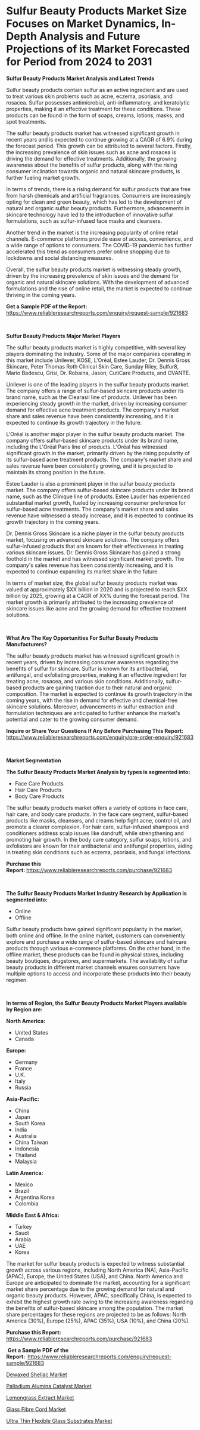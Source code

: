 <p><h1>Sulfur Beauty Products Market Size Focuses on Market Dynamics, In-Depth Analysis and Future Projections of its Market Forecasted for Period from 2024 to 2031</h1></p><p><strong>Sulfur Beauty Products Market Analysis and Latest Trends</strong></p>
<p><p>Sulfur beauty products contain sulfur as an active ingredient and are used to treat various skin problems such as acne, eczema, psoriasis, and rosacea. Sulfur possesses antimicrobial, anti-inflammatory, and keratolytic properties, making it an effective treatment for these conditions. These products can be found in the form of soaps, creams, lotions, masks, and spot treatments.</p><p>The sulfur beauty products market has witnessed significant growth in recent years and is expected to continue growing at a CAGR of 6.9% during the forecast period. This growth can be attributed to several factors. Firstly, the increasing prevalence of skin issues such as acne and rosacea is driving the demand for effective treatments. Additionally, the growing awareness about the benefits of sulfur products, along with the rising consumer inclination towards organic and natural skincare products, is further fueling market growth.</p><p>In terms of trends, there is a rising demand for sulfur products that are free from harsh chemicals and artificial fragrances. Consumers are increasingly opting for clean and green beauty, which has led to the development of natural and organic sulfur beauty products. Furthermore, advancements in skincare technology have led to the introduction of innovative sulfur formulations, such as sulfur-infused face masks and cleansers.</p><p>Another trend in the market is the increasing popularity of online retail channels. E-commerce platforms provide ease of access, convenience, and a wide range of options to consumers. The COVID-19 pandemic has further accelerated this trend as consumers prefer online shopping due to lockdowns and social distancing measures.</p><p>Overall, the sulfur beauty products market is witnessing steady growth, driven by the increasing prevalence of skin issues and the demand for organic and natural skincare solutions. With the development of advanced formulations and the rise of online retail, the market is expected to continue thriving in the coming years.</p></p>
<p><strong>Get a Sample PDF of the Report:&nbsp;</strong> <a href="https://www.reliableresearchreports.com/enquiry/request-sample/921683">https://www.reliableresearchreports.com/enquiry/request-sample/921683</a></p>
<p>&nbsp;</p>
<p><strong>Sulfur Beauty Products Major Market Players</strong></p>
<p><p>The sulfur beauty products market is highly competitive, with several key players dominating the industry. Some of the major companies operating in this market include Unilever, KOSE, L'Oréal, Estee Lauder, Dr. Dennis Gross Skincare, Peter Thomas Roth Clinical Skin Care, Sunday Riley, Sulfur8, Mario Badescu, Grisi, Dr. Robaina, Jason, CutiCare Products, and OVANTE.</p><p>Unilever is one of the leading players in the sulfur beauty products market. The company offers a range of sulfur-based skincare products under its brand name, such as the Clearasil line of products. Unilever has been experiencing steady growth in the market, driven by increasing consumer demand for effective acne treatment products. The company's market share and sales revenue have been consistently increasing, and it is expected to continue its growth trajectory in the future.</p><p>L'Oréal is another major player in the sulfur beauty products market. The company offers sulfur-based skincare products under its brand name, including the L'Oréal Paris line of products. L'Oréal has witnessed significant growth in the market, primarily driven by the rising popularity of its sulfur-based acne treatment products. The company's market share and sales revenue have been consistently growing, and it is projected to maintain its strong position in the future.</p><p>Estee Lauder is also a prominent player in the sulfur beauty products market. The company offers sulfur-based skincare products under its brand name, such as the Clinique line of products. Estee Lauder has experienced substantial market growth, fueled by increasing consumer preference for sulfur-based acne treatments. The company's market share and sales revenue have witnessed a steady increase, and it is expected to continue its growth trajectory in the coming years.</p><p>Dr. Dennis Gross Skincare is a niche player in the sulfur beauty products market, focusing on advanced skincare solutions. The company offers sulfur-infused products that are known for their effectiveness in treating various skincare issues. Dr. Dennis Gross Skincare has gained a strong foothold in the market and has witnessed significant market growth. The company's sales revenue has been consistently increasing, and it is expected to continue expanding its market share in the future.</p><p>In terms of market size, the global sulfur beauty products market was valued at approximately $XX billion in 2020 and is projected to reach $XX billion by 2025, growing at a CAGR of XX% during the forecast period. The market growth is primarily attributed to the increasing prevalence of skincare issues like acne and the growing demand for effective treatment solutions.</p></p>
<p>&nbsp;</p>
<p><strong>What Are The Key Opportunities For Sulfur Beauty Products Manufacturers?</strong></p>
<p><p>The sulfur beauty products market has witnessed significant growth in recent years, driven by increasing consumer awareness regarding the benefits of sulfur for skincare. Sulfur is known for its antibacterial, antifungal, and exfoliating properties, making it an effective ingredient for treating acne, rosacea, and various skin conditions. Additionally, sulfur-based products are gaining traction due to their natural and organic composition. The market is expected to continue its growth trajectory in the coming years, with the rise in demand for effective and chemical-free skincare solutions. Moreover, advancements in sulfur extraction and formulation techniques are anticipated to further enhance the market's potential and cater to the growing consumer demand.</p></p>
<p><strong>Inquire or Share Your Questions If Any Before Purchasing This Report:</strong> <a href="https://www.reliableresearchreports.com/enquiry/pre-order-enquiry/921683">https://www.reliableresearchreports.com/enquiry/pre-order-enquiry/921683</a></p>
<p>&nbsp;</p>
<p><strong>Market Segmentation</strong></p>
<p><strong>The Sulfur Beauty Products Market Analysis by types is segmented into:</strong></p>
<p><ul><li>Face Care Products</li><li>Hair Care Products</li><li>Body Care Products</li></ul></p>
<p><p>The sulfur beauty products market offers a variety of options in face care, hair care, and body care products. In the face care segment, sulfur-based products like masks, cleansers, and creams help fight acne, control oil, and promote a clearer complexion. For hair care, sulfur-infused shampoos and conditioners address scalp issues like dandruff, while strengthening and promoting hair growth. In the body care category, sulfur soaps, lotions, and exfoliators are known for their antibacterial and antifungal properties, aiding in treating skin conditions such as eczema, psoriasis, and fungal infections.</p></p>
<p><strong>Purchase this Report:&nbsp;</strong><a href="https://www.reliableresearchreports.com/purchase/921683">https://www.reliableresearchreports.com/purchase/921683</a></p>
<p>&nbsp;</p>
<p><strong>The Sulfur Beauty Products Market Industry Research by Application is segmented into:</strong></p>
<p><ul><li>Online</li><li>Offline</li></ul></p>
<p><p>Sulfur beauty products have gained significant popularity in the market, both online and offline. In the online market, customers can conveniently explore and purchase a wide range of sulfur-based skincare and haircare products through various e-commerce platforms. On the other hand, in the offline market, these products can be found in physical stores, including beauty boutiques, drugstores, and supermarkets. The availability of sulfur beauty products in different market channels ensures consumers have multiple options to access and incorporate these products into their beauty regimen.</p></p>
<p>&nbsp;</p>
<p><strong>In terms of Region, the Sulfur Beauty Products Market Players available by Region are:</strong></p>
<p>
    <p> <strong> North America: </strong>
        <ul>
            <li>United States</li>
            <li>Canada</li>
        </ul>
        </p> 
    <p> <strong> Europe: </strong>
        <ul>
            <li>Germany</li>
            <li>France</li>
            <li>U.K.</li>
            <li>Italy</li>
            <li>Russia</li>
        </ul>
        </p> 
    <p> <strong> Asia-Pacific: </strong>
        <ul>
            <li>China</li>
            <li>Japan</li>
            <li>South Korea</li>
            <li>India</li>
            <li>Australia</li>
            <li>China Taiwan</li>
            <li>Indonesia</li>
            <li>Thailand</li>
            <li>Malaysia</li>
        </ul>
        </p> 
    <p> <strong> Latin America: </strong>
        <ul>
            <li>Mexico</li>
            <li>Brazil</li>
            <li>Argentina Korea</li>
            <li>Colombia</li>
        </ul>
        </p> 
    <p> <strong> Middle East & Africa: </strong>
        <ul>
            <li>Turkey</li>
            <li>Saudi</li>
            <li>Arabia</li>
            <li>UAE</li>
            <li>Korea</li>
        </ul>
    </p>
    </p>
<p><p>The market for sulfur beauty products is expected to witness substantial growth across various regions, including North America (NA), Asia-Pacific (APAC), Europe, the United States (USA), and China. North America and Europe are anticipated to dominate the market, accounting for a significant market share percentage due to the growing demand for natural and organic beauty products. However, APAC, specifically China, is expected to exhibit the highest growth rate owing to the increasing awareness regarding the benefits of sulfur-based skincare among the population. The market share percentages for these regions are projected to be as follows: North America (30%), Europe (25%), APAC (35%), USA (10%), and China (20%).</p></p>
<p><strong>Purchase this Report: </strong><a href="https://www.reliableresearchreports.com/purchase/921683">https://www.reliableresearchreports.com/purchase/921683</a></p>
<p>&nbsp;<strong>Get a Sample PDF of the Report:&nbsp;&nbsp;</strong><a href="https://www.reliableresearchreports.com/enquiry/request-sample/921683">https://www.reliableresearchreports.com/enquiry/request-sample/921683</a></p>
<p><strong></strong></p>
<p><p><a href="https://medium.com/p/db3d277365d9/edit">Dewaxed Shellac Market</a></p><p><a href="https://medium.com/p/3ea862af9f82/edit">Palladium Alumina Catalyst Market</a></p><p><a href="https://medium.com/p/d6768703fb1f/edit">Lemongrass Extract Market</a></p><p><a href="https://medium.com/p/775e85c05b9e/edit">Glass Fibre Cord Market</a></p><p><a href="https://medium.com/p/947063afd654/edit">Ultra Thin Flexible Glass Substrates Market</a></p></p>